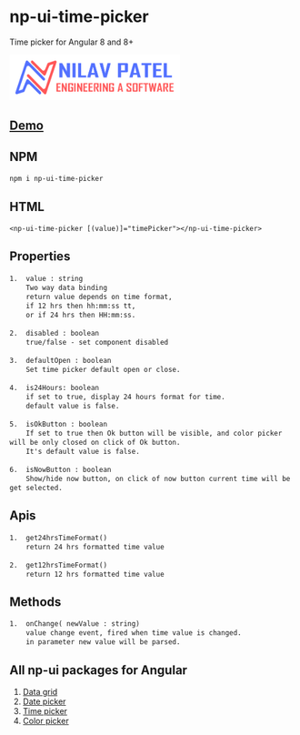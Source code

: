 # np-ui-time-picker
Time picker for Angular 8 and 8+

<img src="https://raw.githubusercontent.com/NilavPatel/np-ui-data-grid-package/master/src/assets/images/logo-large.png" width="300" height="80">

## [Demo](https://stackblitz.com/edit/np-ui-time-picker)

## NPM
````
npm i np-ui-time-picker
````

## HTML
````
<np-ui-time-picker [(value)]="timePicker"></np-ui-time-picker>
````

## Properties
````
1.  value : string
    Two way data binding    
    return value depends on time format, 
    if 12 hrs then hh:mm:ss tt,
    or if 24 hrs then HH:mm:ss.

2.  disabled : boolean
    true/false - set component disabled

3.  defaultOpen : boolean
    Set time picker default open or close.

4.  is24Hours: boolean
    if set to true, display 24 hours format for time.
    default value is false.  

5.  isOkButton : boolean
    If set to true then Ok button will be visible, and color picker will be only closed on click of Ok button. 
    It's default value is false.

6.  isNowButton : boolean
    Show/hide now button, on click of now button current time will be get selected.
````

## Apis
````
1.  get24hrsTimeFormat()
    return 24 hrs formatted time value

2.  get12hrsTimeFormat()
    return 12 hrs formatted time value
````

## Methods
````
1.  onChange( newValue : string)
    value change event, fired when time value is changed.
    in parameter new value will be parsed.
````

## All np-ui packages for Angular
1. [Data grid](https://www.npmjs.com/package/np-ui-data-grid)
2. [Date picker](https://www.npmjs.com/package/np-ui-date-picker)
3. [Time picker](https://www.npmjs.com/package/np-ui-time-picker)
4. [Color picker](https://www.npmjs.com/package/np-ui-color-picker)